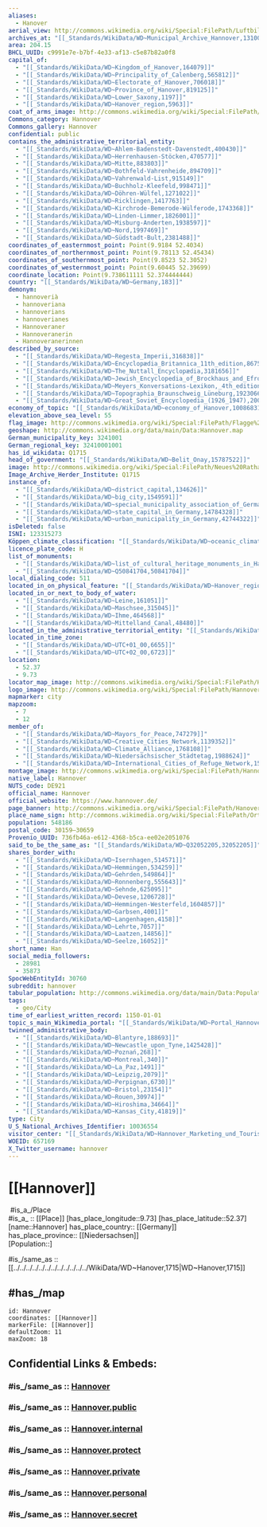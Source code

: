 ```yaml
---
aliases:
  - Hanover
aerial_view: http://commons.wikimedia.org/wiki/Special:FilePath/Luftbild%20Hannover%20Rathaus.JPG
archives_at: "[[_Standards/WikiData/WD~Municipal_Archive_Hannover,1310039]]"
area: 204.15
BHCL_UUID: c9991e7e-b7bf-4e33-af13-c5e87b82a0f8
capital_of:
  - "[[_Standards/WikiData/WD~Kingdom_of_Hanover,164079]]"
  - "[[_Standards/WikiData/WD~Principality_of_Calenberg,565812]]"
  - "[[_Standards/WikiData/WD~Electorate_of_Hanover,706018]]"
  - "[[_Standards/WikiData/WD~Province_of_Hanover,819125]]"
  - "[[_Standards/WikiData/WD~Lower_Saxony,1197]]"
  - "[[_Standards/WikiData/WD~Hanover_region,5963]]"
coat_of_arms_image: http://commons.wikimedia.org/wiki/Special:FilePath/Coat%20of%20arms%20of%20Hannover.svg
Commons_category: Hannover
Commons_gallery: Hannover
confidential: public
contains_the_administrative_territorial_entity:
  - "[[_Standards/WikiData/WD~Ahlem-Badenstedt-Davenstedt,400430]]"
  - "[[_Standards/WikiData/WD~Herrenhausen-Stöcken,470577]]"
  - "[[_Standards/WikiData/WD~Mitte,883803]]"
  - "[[_Standards/WikiData/WD~Bothfeld-Vahrenheide,894709]]"
  - "[[_Standards/WikiData/WD~Vahrenwald-List,915149]]"
  - "[[_Standards/WikiData/WD~Buchholz-Kleefeld,998471]]"
  - "[[_Standards/WikiData/WD~Döhren-Wülfel,1271022]]"
  - "[[_Standards/WikiData/WD~Ricklingen,1417763]]"
  - "[[_Standards/WikiData/WD~Kirchrode-Bemerode-Wülferode,1743368]]"
  - "[[_Standards/WikiData/WD~Linden-Limmer,1826001]]"
  - "[[_Standards/WikiData/WD~Misburg-Anderten,1938597]]"
  - "[[_Standards/WikiData/WD~Nord,1997469]]"
  - "[[_Standards/WikiData/WD~Südstadt-Bult,2381488]]"
coordinates_of_easternmost_point: Point(9.9184 52.4034)
coordinates_of_northernmost_point: Point(9.78113 52.45434)
coordinates_of_southernmost_point: Point(9.8523 52.3052)
coordinates_of_westernmost_point: Point(9.60445 52.39699)
coordinate_location: Point(9.738611111 52.374444444)
country: "[[_Standards/WikiData/WD~Germany,183]]"
demonym:
  - hannoverià
  - hannoveriana
  - hannoverians
  - hannoverianes
  - Hannoveraner
  - Hannoveranerin
  - Hannoveranerinnen
described_by_source:
  - "[[_Standards/WikiData/WD~Regesta_Imperii,316838]]"
  - "[[_Standards/WikiData/WD~Encyclopædia_Britannica_11th_edition,867541]]"
  - "[[_Standards/WikiData/WD~The_Nuttall_Encyclopædia,3181656]]"
  - "[[_Standards/WikiData/WD~Jewish_Encyclopedia_of_Brockhaus_and_Efron,4173137]]"
  - "[[_Standards/WikiData/WD~Meyers_Konversations-Lexikon,_4th_edition_(1885_1890),19219752]]"
  - "[[_Standards/WikiData/WD~Topographia_Braunschweig_Lüneburg,19230666]]"
  - "[[_Standards/WikiData/WD~Great_Soviet_Encyclopedia_(1926_1947),20078554]]"
economy_of_topic: "[[_Standards/WikiData/WD~economy_of_Hanover,100868317]]"
elevation_above_sea_level: 55
flag_image: http://commons.wikimedia.org/wiki/Special:FilePath/Flagge%20Hannover.svg
geoshape: http://commons.wikimedia.org/data/main/Data:Hannover.map
German_municipality_key: 3241001
German_regional_key: 32410001001
has_id_wikidata: Q1715
head_of_government: "[[_Standards/WikiData/WD~Belit_Onay,15787522]]"
image: http://commons.wikimedia.org/wiki/Special:FilePath/Neues%20Rathaus%20Hannover%202013.jpg
Image_Archive_Herder_Institute: Q1715
instance_of:
  - "[[_Standards/WikiData/WD~district_capital,134626]]"
  - "[[_Standards/WikiData/WD~big_city,1549591]]"
  - "[[_Standards/WikiData/WD~special_municipality_association_of_Germany,1780389]]"
  - "[[_Standards/WikiData/WD~state_capital_in_Germany,14784328]]"
  - "[[_Standards/WikiData/WD~urban_municipality_in_Germany,42744322]]"
isDeleted: false
ISNI: 123315273
Köppen_climate_classification: "[[_Standards/WikiData/WD~oceanic_climate,182090]]"
licence_plate_code: H
list_of_monuments:
  - "[[_Standards/WikiData/WD~list_of_cultural_heritage_monuments_in_Hanover,1556926]]"
  - "[[_Standards/WikiData/WD~Q50841704,50841704]]"
local_dialing_code: 511
located_in_on_physical_feature: "[[_Standards/WikiData/WD~Hanover_region,5963]]"
located_in_or_next_to_body_of_water:
  - "[[_Standards/WikiData/WD~Leine,161051]]"
  - "[[_Standards/WikiData/WD~Maschsee,315045]]"
  - "[[_Standards/WikiData/WD~Ihme,464568]]"
  - "[[_Standards/WikiData/WD~Mittelland_Canal,48480]]"
located_in_the_administrative_territorial_entity: "[[_Standards/WikiData/WD~Hanover_region,5963]]"
located_in_time_zone:
  - "[[_Standards/WikiData/WD~UTC+01_00,6655]]"
  - "[[_Standards/WikiData/WD~UTC+02_00,6723]]"
location:
  - 52.37
  - 9.73
locator_map_image: http://commons.wikimedia.org/wiki/Special:FilePath/Hannover%20in%20H.svg
logo_image: http://commons.wikimedia.org/wiki/Special:FilePath/Hannover%20logo%20%282024%29.svg
mapmarker: city
mapzoom:
  - 7
  - 12
member_of:
  - "[[_Standards/WikiData/WD~Mayors_for_Peace,747279]]"
  - "[[_Standards/WikiData/WD~Creative_Cities_Network,1139352]]"
  - "[[_Standards/WikiData/WD~Climate_Alliance,1768108]]"
  - "[[_Standards/WikiData/WD~Niedersächsischer_Städtetag,1988624]]"
  - "[[_Standards/WikiData/WD~International_Cities_of_Refuge_Network,15477956]]"
montage_image: http://commons.wikimedia.org/wiki/Special:FilePath/Hannover%20collage.png
native_label: Hannover
NUTS_code: DE921
official_name: Hannover
official_website: https://www.hannover.de/
page_banner: http://commons.wikimedia.org/wiki/Special:FilePath/Hanover%20banner%201.jpg
place_name_sign: http://commons.wikimedia.org/wiki/Special:FilePath/Ortstafel%20Landeshauptstadt%20Hannover%20Stadtteil%20Brinker%20Hafen.jpg
population: 548186
postal_code: 30159–30659
Provenio_UUID: 736fb46a-e612-4368-b5ca-ee02e2051076
said_to_be_the_same_as: "[[_Standards/WikiData/WD~Q32052205,32052205]]"
shares_border_with:
  - "[[_Standards/WikiData/WD~Isernhagen,514571]]"
  - "[[_Standards/WikiData/WD~Hemmingen,534259]]"
  - "[[_Standards/WikiData/WD~Gehrden,549864]]"
  - "[[_Standards/WikiData/WD~Ronnenberg,555643]]"
  - "[[_Standards/WikiData/WD~Sehnde,625095]]"
  - "[[_Standards/WikiData/WD~Devese,1206728]]"
  - "[[_Standards/WikiData/WD~Hemmingen-Westerfeld,1604857]]"
  - "[[_Standards/WikiData/WD~Garbsen,4001]]"
  - "[[_Standards/WikiData/WD~Langenhagen,4158]]"
  - "[[_Standards/WikiData/WD~Lehrte,7057]]"
  - "[[_Standards/WikiData/WD~Laatzen,14856]]"
  - "[[_Standards/WikiData/WD~Seelze,16052]]"
short_name: Han
social_media_followers:
  - 28981
  - 35873
SpocWebEntityId: 30760
subreddit: hannover
tabular_population: http://commons.wikimedia.org/data/main/Data:Population+of+Hannover,+Germany.tab
tags:
  - geo/City
time_of_earliest_written_record: 1150-01-01
topic_s_main_Wikimedia_portal: "[[_Standards/WikiData/WD~Portal_Hannover,70488594]]"
twinned_administrative_body:
  - "[[_Standards/WikiData/WD~Blantyre,188693]]"
  - "[[_Standards/WikiData/WD~Newcastle_upon_Tyne,1425428]]"
  - "[[_Standards/WikiData/WD~Poznań,268]]"
  - "[[_Standards/WikiData/WD~Montreal,340]]"
  - "[[_Standards/WikiData/WD~La_Paz,1491]]"
  - "[[_Standards/WikiData/WD~Leipzig,2079]]"
  - "[[_Standards/WikiData/WD~Perpignan,6730]]"
  - "[[_Standards/WikiData/WD~Bristol,23154]]"
  - "[[_Standards/WikiData/WD~Rouen,30974]]"
  - "[[_Standards/WikiData/WD~Hiroshima,34664]]"
  - "[[_Standards/WikiData/WD~Kansas_City,41819]]"
type: City
U_S_National_Archives_Identifier: 10036554
visitor_center: "[[_Standards/WikiData/WD~Hannover_Marketing_und_Tourismus,27979581]]"
WOEID: 657169
X_Twitter_username: hannover
---
```


# [[Hannover]] 
﻿
 #is_a_/Place  
#is_a_ :: [[Place]] 
[has_place_longitude::9.73] 
[has_place_latitude::52.37] 
[name::Hannover] 
has_place_country:: [[Germany]]  
has_place_province:: [[Niedersachsen]]  
[Population::] 


#is_/same_as :: [[../../../../../../../../../../../../WikiData/WD~Hanover,1715|WD~Hanover,1715]] 

## #has_/map 

```leaflet
id: Hannover
coordinates: [[Hannover]] 
markerFile: [[Hannover]] 
defaultZoom: 11 
maxZoom: 18
```


## Confidential Links & Embeds: 

### #is_/same_as :: [Hannover](/_Standards/Earth/Continent/Europe/Europe~Central/Germany/Germany~West/Niedersachsen/counties~Niedersachsen/Region_Hannover/cities~Region_Hannover/Hannover/boroughs~Hannover/Hannover.md) 

### #is_/same_as :: [Hannover.public](/_public/Earth/Continent/Europe/Europe~Central/Germany/Germany~West/Niedersachsen/counties~Niedersachsen/Region_Hannover/cities~Region_Hannover/Hannover/boroughs~Hannover/Hannover.public.md) 

### #is_/same_as :: [Hannover.internal](/_internal/Earth/Continent/Europe/Europe~Central/Germany/Germany~West/Niedersachsen/counties~Niedersachsen/Region_Hannover/cities~Region_Hannover/Hannover/boroughs~Hannover/Hannover.internal.md) 

### #is_/same_as :: [Hannover.protect](/_protect/Earth/Continent/Europe/Europe~Central/Germany/Germany~West/Niedersachsen/counties~Niedersachsen/Region_Hannover/cities~Region_Hannover/Hannover/boroughs~Hannover/Hannover.protect.md) 

### #is_/same_as :: [Hannover.private](/_private/Earth/Continent/Europe/Europe~Central/Germany/Germany~West/Niedersachsen/counties~Niedersachsen/Region_Hannover/cities~Region_Hannover/Hannover/boroughs~Hannover/Hannover.private.md) 

### #is_/same_as :: [Hannover.personal](/_personal/Earth/Continent/Europe/Europe~Central/Germany/Germany~West/Niedersachsen/counties~Niedersachsen/Region_Hannover/cities~Region_Hannover/Hannover/boroughs~Hannover/Hannover.personal.md) 

### #is_/same_as :: [Hannover.secret](/_secret/Earth/Continent/Europe/Europe~Central/Germany/Germany~West/Niedersachsen/counties~Niedersachsen/Region_Hannover/cities~Region_Hannover/Hannover/boroughs~Hannover/Hannover.secret.md)

